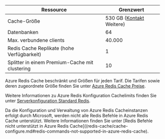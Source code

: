 | Ressource                                    | Grenzwert                                  |
|---------------------------------------------|----------------------------------------|
| Cache-Größe                                  | 530 GB ([Kontakt](mailto:wapteams@microsoft.com?subject=Redis%20Cache%20quota%20increase) Weitere)                                  |
| Datenbanken                                   | 64                                     |
| Max. verbundene clients                       | 40.000                                 |
| Redis Cache Replikate (hohe Verfügbarkeit) | 1 |
| Splitter in einem Premium-Cache mit clustering    | 10 |

Azure Redis Cache beschränkt und Größen für jeden Tarif. Die Tarifen sowie deren zugeordnete Größe finden Sie unter [Azure Redis Cache Preise](https://azure.microsoft.com/pricing/details/cache/).

Weitere Informationen zu Azure Redis Konfiguration Cachelimits finden Sie unter [Serverkonfiguration Standard Redis](redis-cache/cache-configure.md#default-redis-server-configuration).

Da die Konfiguration und Verwaltung von Azure Redis Cacheinstanzen erfolgt durch Microsoft, werden nicht alle Redis Befehle in Azure Redis Cache unterstützt. Weitere Informationen finden Sie unter [Redis Befehle nicht unterstützt in Azure Redis Cache]((redis-cache/cache-configure.md#redis-commands-not-supported-in-azure-redis-cache).